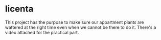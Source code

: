 # licenta
This project has the purpose to make sure our appartment plants are wattered at the right time even when we cannot be there to do it.
There's a video attached for the practical part.
